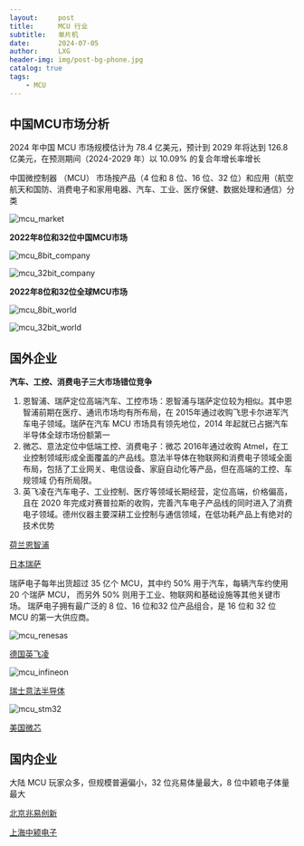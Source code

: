 ```yaml
---
layout:     post
title:      MCU 行业
subtitle:   单片机
date:       2024-07-05
author:     LXG
header-img: img/post-bg-phone.jpg
catalog: true
tags:
    - MCU
---
```


## 中国MCU市场分析

2024 年中国 MCU 市场规模估计为 78.4 亿美元，预计到 2029 年将达到 126.8 亿美元，在预测期间（2024-2029 年）以 10.09% 的复合年增长率增长

中国微控制器 （MCU） 市场按产品（4 位和 8 位、16 位、32 位）和应用（航空航天和国防、消费电子和家用电器、汽车、工业、医疗保健、数据处理和通信）分类

![mcu_market](/images/iresearch/mcu_market.png)

**2022年8位和32位中国MCU市场**

![mcu_8bit_company](/images/iresearch/mcu_8bit_company.png)

![mcu_32bit_company](/images/iresearch/mcu_32bit_company.png)

**2022年8位和32位全球MCU市场**

![mcu_8bit_world](/images/iresearch/mcu_8bit_world.png)

![mcu_32bit_world](/images/iresearch/mcu_32bit_world.png)

## 国外企业

**汽车、工控、消费电子三大市场错位竞争**

1. 恩智浦、瑞萨定位高端汽车、工控市场：恩智浦与瑞萨定位较为相似。其中恩智浦前期在医疗、通讯市场均有所布局，在 2015年通过收购飞思卡尔进军汽车电子领域。瑞萨在汽车 MCU 市场具有领先地位，2014 年起就已占据汽车半导体全球市场份额第一
2. 微芯、意法定位中低端工控、消费电子：微芯 2016年通过收购 Atmel，在工业控制领域形成全面覆盖的产品线。意法半导体在物联网和消费电子领域全面布局，包括了工业网关、电信设备、家庭自动化等产品，但在高端的工控、车规领域
仍有所局限。
3. 英飞凌在汽车电子、工业控制、医疗等领域长期经营，定位高端，价格偏高，且在 2020 年完成对赛普拉斯的收购，完善汽车电子产品线的同时进入了消费电子领域。德州仪器主要深耕工业控制与通信领域，在低功耗产品上有绝对的技术优势

[荷兰恩智浦](https://www.nxp.com.cn/products/processors-and-microcontrollers:MICROCONTROLLERS-AND-PROCESSORS#/)

[日本瑞萨](https://www.renesas.cn/cn/zh/products/microcontrollers-microprocessors)

瑞萨电子每年出货超过 35 亿个 MCU，其中约 50% 用于汽车，每辆汽车约使用 20 个瑞萨 MCU， 而另外 50% 则用于工业、物联网和基础设施等其他关键市场。
瑞萨电子拥有最广泛的 8 位、16 位和32 位产品组合，是 16 位和 32 位MCU 的第一大供应商。

![mcu_renesas](/images/iresearch/mcu_renesas.png)

[德国英飞凌](https://www.infineon.com/cms/cn/product/microcontroller/)

![mcu_infineon](/images/iresearch/mcu_infineon.png)

[瑞士意法半导体](https://www.st.com.cn/zh/secure-mcus/st32-arm-core.html)

![mcu_stm32](/images/iresearch/mcu_stm32.png)

[美国微芯](https://www.microchip.com/en-us/products/microcontrollers-and-microprocessors)

## 国内企业

大陆 MCU 玩家众多，但规模普遍偏小，32 位兆易体量最大，8 位中颖电子体量最大

[北京兆易创新](https://www.gigadevice.com.cn/product/mcu)

[上海中颍电子](https://www.sinowealth.com/homes)






